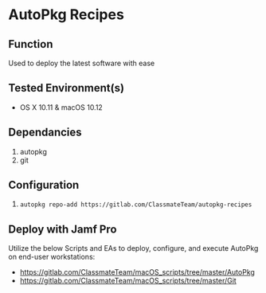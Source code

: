 # AutoPkg Recipes

## Function
Used to deploy the latest software with ease

## Tested Environment(s)
* OS X 10.11 & macOS 10.12

## Dependancies
1. autopkg
2. git

## Configuration
1. `autopkg repo-add https://gitlab.com/ClassmateTeam/autopkg-recipes`

## Deploy with Jamf Pro
Utilize the below Scripts and EAs to deploy, configure, and execute AutoPkg on end-user workstations:
* https://gitlab.com/ClassmateTeam/macOS_scripts/tree/master/AutoPkg
* https://gitlab.com/ClassmateTeam/macOS_scripts/tree/master/Git